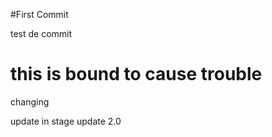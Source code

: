 #First Commit 

test de commit

# this is bound to cause trouble
changing

update in stage 
update 2.0